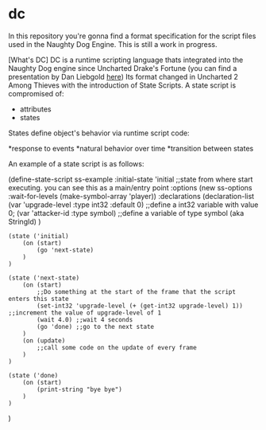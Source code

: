 # dc
In this repository you're gonna find a format specification for the script files used in the Naughty Dog Engine.
This is still a work in progress. 

[What's DC]
DC is a runtime scripting language thats integrated into the Naughty Dog engine since Uncharted Drake's Fortune (you can find a presentation by Dan Liebgold [here](https://gdcvault.com/play/211/Adventures-in-Data-Compilation-and))
Its format changed in Uncharted 2 Among Thieves with the introduction of State Scripts. 
A state script is compromised of:
* attributes
* states

States define object's behavior via runtime script code:

*response to events
*natural behavior over time 
*transition between states 

An example of a state script is as follows:

(define-state-script ss-example
	:initial-state 'initial  											;;state from where start executing. you can see this as a main/entry point
	:options (new ss-options :wait-for-levels (make-symbol-array 'player))
	:declarations (declaration-list
					(var 'upgrade-level			:type int32 :default 0) ;;define a int32 variable with value 0;
					(var 'attacker-id			:type symbol)           ;;define a variable of type symbol (aka StringId)
	)
	
	(state ('initial)
		(on (start)
			(go 'next-state)
		)
	)
	
	(state ('next-state)
		(on (start)
			;;Do something at the start of the frame that the script enters this state
			(set-int32 'upgrade-level (+ (get-int32 upgrade-level) 1)) ;;increment the value of upgrade-level of 1
			(wait 4.0) ;;wait 4 seconds
			(go 'done) ;;go to the next state
		)
		(on (update)
			;;call some code on the update of every frame
		)
	)
	
	(state ('done)
		(on (start)
			(print-string "bye bye")
		)
	)
)

